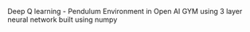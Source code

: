 Deep Q learning - Pendulum Environment in Open AI GYM using 
3 layer neural network built using numpy 
